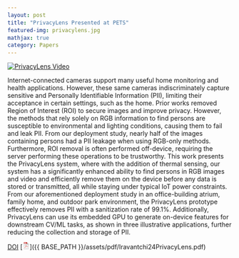 ```yaml
---
layout: post
title: "PrivacyLens Presented at PETS"
featured-img: privacylens.jpg
mathjax: true
category: Papers
---
```


[![PrivacyLens Video](http://img.youtube.com/vi/AVwlvuJTjHI/0.jpg)](https://www.youtube.com/watch?v=AVwlvuJTjHI "PrivacyLens")

Internet-connected cameras support many useful home monitoring and health applications. However, these same cameras indiscriminately capture sensitive and Personally Identifiable Information (PII), limiting their acceptance in certain settings, such as the home. Prior works removed Region of Interest (ROI) to secure images and improve privacy. However, the methods that rely solely on RGB information to find persons are susceptible to environmental and lighting conditions, causing them to fail and leak PII. From our deployment study, nearly half of the images containing persons had a PII leakage when using RGB-only methods. Furthermore, ROI removal is often performed off-device, requiring the server performing these operations to be trustworthy. This work presents the PrivacyLens system, where with the addition of thermal sensing, our system has a significantly enhanced ability to find persons in RGB images and video and efficiently remove them on the device before any data is stored or transmitted, all while staying under typical IoT power constraints. From our aforementioned deployment study in an office-building atrium, family home, and outdoor park environment, the PrivacyLens prototype effectively removes PII with a sanitization rate of 99.1%. Additionally, PrivacyLens can use its embedded GPU to generate on-device features for downstream CV/ML tasks, as shown in three illustrative applications, further reducing the collection and storage of PII.

[DOI](https://doi.org/10.56553/popets-2024-0146) [![pdf](/assets/icons16/pdf-icon.png)]({{ BASE_PATH }}/assets/pdf/Iravantchi24PrivacyLens.pdf)